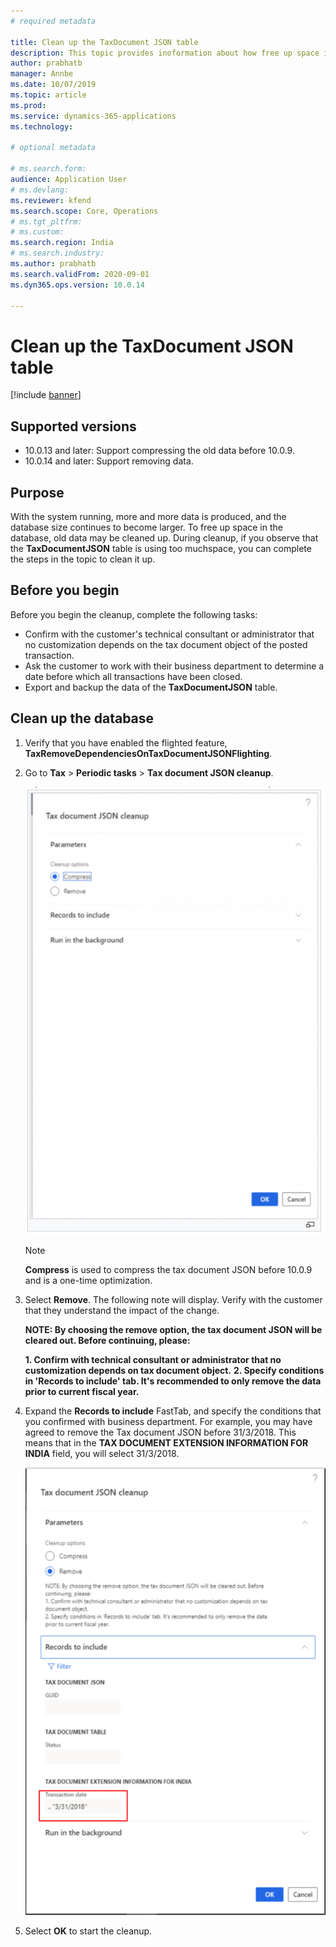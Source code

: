 ```yaml
---
# required metadata

title: Clean up the TaxDocument JSON table 
description: This topic provides inoformation about how free up space in the database by removing old data from the TaxDocument JSON table.
author: prabhatb
manager: Annbe
ms.date: 10/07/2019
ms.topic: article
ms.prod: 
ms.service: dynamics-365-applications
ms.technology: 

# optional metadata

# ms.search.form: 
audience: Application User
# ms.devlang: 
ms.reviewer: kfend
ms.search.scope: Core, Operations
# ms.tgt_pltfrm: 
# ms.custom: 
ms.search.region: India
# ms.search.industry: 
ms.author: prabhatb
ms.search.validFrom: 2020-09-01
ms.dyn365.ops.version: 10.0.14

---
```



# Clean up the TaxDocument JSON table

[!include [banner](../includes/banner.md)]

## Supported versions

- 10.0.13 and later: Support compressing the old data before 10.0.9.
- 10.0.14 and later: Support removing data.


## Purpose
With the system running, more and more data is produced, and the database size continues to become larger. To free up space in the database, old data may be cleaned up. During cleanup, if you observe that the **TaxDocumentJSON** table is using too muchspace, you can complete the steps in the topic to clean it up.

## Before you begin
Before you begin the cleanup, complete the following tasks:

- Confirm with the customer's technical consultant or administrator that no customization depends on the tax document object of the posted transaction.
- Ask the customer to work with their business department to determine a date before which all transactions have been closed.
- Export and backup the data of the **TaxDocumentJSON** table.

## Clean up the database

1. Verify that you have enabled the flighted feature, **TaxRemoveDependenciesOnTaxDocumentJSONFlighting**.
2. Go to **Tax** > **Periodic tasks** > **Tax document JSON cleanup**. 

    ![Tax document JSON cleanup dialog window](media/TaxDocument-JSON-01.PNG)

    > [!NOTE]
    > **Compress** is used to compress the tax document JSON before 10.0.9 and is a one-time optimization.

3. Select **Remove**. The following note will display. Verify with the customer that they understand the impact of the change.

    **NOTE: By choosing the remove option, the tax document JSON will be cleared out. Before continuing, please:**
 
   **1. Confirm with technical consultant or administrator that no customization depends on tax document object.**
   **2. Specify conditions in 'Records to include' tab. It's recommended to only remove the data prior to current fiscal year.**
   
4. Expand the **Records to include** FastTab, and specify the conditions that you confirmed with business department. For example, you may have agreed to remove the Tax document JSON before 31/3/2018. This means that in the **TAX DOCUMENT EXTENSION INFORMATION FOR INDIA** field, you will select 31/3/2018.

    ![Tax document extension information for India field](media/TaxDocument-JSON-02.PNG)

5. Select **OK** to start the cleanup.
